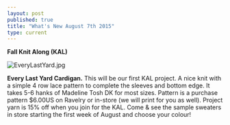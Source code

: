 ```yaml
---
layout: post
published: true
title: "What's New August 7th 2015"
type: current
---
```



**Fall Knit Along (KAL)**

![EveryLastYard.jpg]({{site.baseurl}}/news/img/EveryLastYard.jpg)

**Every Last Yard  Cardigan.**  This will be our first KAL project. A nice knit with a simple 4 row lace pattern to complete the sleeves and bottom edge.  It takes 5-6 hanks of Madeline Tosh DK for most sizes. Pattern is a purchase pattern $6.00US on Ravelry or in-store (we will print for you as well). Project yarn is 15% off when you join for the KAL.
Come & see the sample sweaters in store starting the first week of August and choose your colour!
